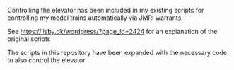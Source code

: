 Controlling the elevator has been included in my existing scripts for controlling my model trains automatically via JMRI warrants.

See https://lisby.dk/wordpress/?page_id=2424 for an explanation of the original scripts

The scripts in this repository have been expanded with the necessary code to also control the elevator
